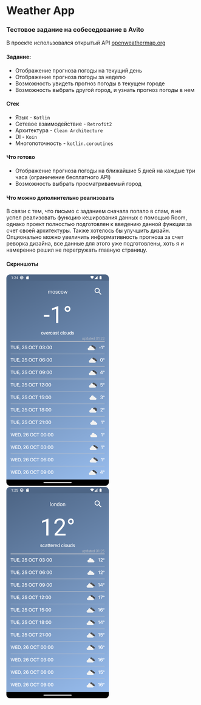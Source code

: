 # Weather App
### Тестовое задание на собеседование в Avito
В проекте использовался открытый API [openweathermap.org](https://openweathermap.org/forecast5)

#### Задание:
- Отображение прогноза погоды на текущий день
- Отображение прогноза погоды за неделю
- Возможность увидеть прогноз погоды  в текущем городе
- Возможность выбрать другой город, и узнать прогноз погоды в нем

#### Стек
- Язык - `Kotlin`
- Сетевое взаимодействие - `Retrofit2`
- Архитектура - `Clean Architecture`
- DI - `Koin`
- Многопоточность - `kotlin.coroutines`

#### Что готово
- Отображение прогноза погоды на ближайшие 5 дней на каждые три часа (ограничение бесплатного API)
- Возможность выбрать просматриваемый город

#### Что можно дополнительно реализовать
В связи с тем, что письмо с заданием сначала попало в спам, я не успел реализовать функцию кеширования данных с помощью Room, однако проект полностью подготовлен к введению данной функции за счет своей архитектуры. Также хотелось бы улучшить дизайн. Опционально можно увеличить информативность прогноза за счет реворка дизайна, все данные для этого уже подготовлены, хоть я и намеренно решил не перегружать главную страницу.

#### Скриншоты

<img width="270" src="https://github.com/medmikk/Avito_Weather_App/blob/b588a9608abf0c142e62baef9be474d46c0dcc8d/Readme%20files/Screenshot_1.png"> <img width="270" src="https://github.com/medmikk/Avito_Weather_App/blob/b588a9608abf0c142e62baef9be474d46c0dcc8d/Readme%20files/Screenshot_2.png">
